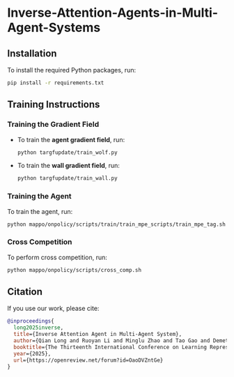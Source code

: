 # Inverse-Attention-Agents-in-Multi-Agent-Systems

## Installation
To install the required Python packages, run:
```bash
pip install -r requirements.txt
```

## Training Instructions

### Training the Gradient Field
- To train the **agent gradient field**, run:
  ```bash
  python targfupdate/train_wolf.py
  ```
- To train the **wall gradient field**, run:
  ```bash
  python targfupdate/train_wall.py
  ```

### Training the Agent
To train the agent, run:
```bash
python mappo/onpolicy/scripts/train/train_mpe_scripts/train_mpe_tag.sh
```

### Cross Competition
To perform cross competition, run:
```bash
python mappo/onpolicy/scripts/cross_comp.sh
```

## Citation
If you use our work, please cite:

```bibtex
@inproceedings{
  long2025inverse,
  title={Inverse Attention Agent in Multi-Agent System},
  author={Qian Long and Ruoyan Li and Minglu Zhao and Tao Gao and Demetri Terzopoulos},
  booktitle={The Thirteenth International Conference on Learning Representations},
  year={2025},
  url={https://openreview.net/forum?id=OaoDVZntGe}
}
```


